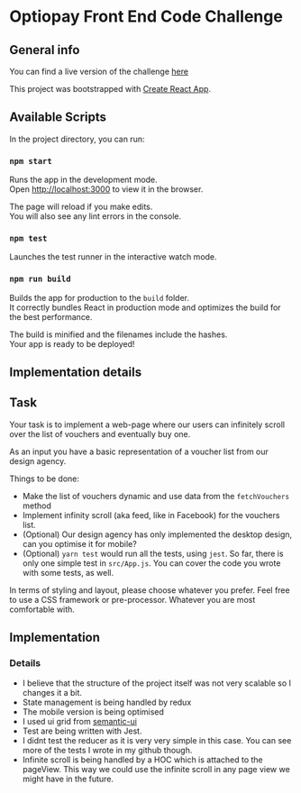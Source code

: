 # Optiopay Front End Code Challenge

## General info
You can find a live version of the challenge [here](https://optiopay-coding-challenge.herokuapp.com/)

This project was bootstrapped with [Create React App](https://github.com/facebookincubator/create-react-app).

## Available Scripts

In the project directory, you can run:

### `npm start`

Runs the app in the development mode.<br>
Open [http://localhost:3000](http://localhost:3000) to view it in the browser.

The page will reload if you make edits.<br>
You will also see any lint errors in the console.

### `npm test`

Launches the test runner in the interactive watch mode.<br>

### `npm run build`

Builds the app for production to the `build` folder.<br>
It correctly bundles React in production mode and optimizes the build for the best performance.

The build is minified and the filenames include the hashes.<br>
Your app is ready to be deployed!

## Implementation details



## Task

Your task is to implement a web-page where our users can infinitely scroll over the list of vouchers and eventually buy one.

As an input you have a basic representation of a voucher list from our design agency.

Things to be done:

- Make the list of vouchers dynamic and use data from the `fetchVouchers` method
- Implement infinity scroll (aka feed, like in Facebook) for the vouchers list.
- (Optional) Our design agency has only implemented the desktop design, can you optimise it for mobile?
- (Optional) `yarn test` would run all the tests, using `jest`. So far, there is only one simple test in `src/App.js`. You can cover the code you wrote with some tests, as well.

In terms of styling and layout, please choose whatever you prefer.
Feel free to use a CSS framework or pre-processor. Whatever you are most comfortable with.


## Implementation

### Details

* I believe that the structure of the project itself was not very scalable so I changes it a bit.
* State management is being handled by redux
* The mobile version is being optimised
* I used ui grid from [semantic-ui](https://semantic-ui.com/)
* Test are being written with Jest.
* I didnt test the reducer as it is very very simple in this case. You can see more of the tests I wrote in my github though.
* Infinite scroll is being handled by a HOC which is attached to the pageView. This way we could use the infinite scroll in any page view we might have in the future.
